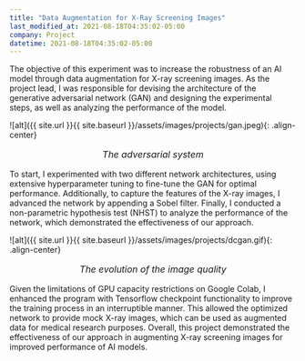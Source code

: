 ```yaml
---
title: "Data Augmentation for X-Ray Screening Images"
last_modified_at: 2021-08-18T04:35:02-05:00
company: Project
datetime: 2021-08-18T04:35:02-05:00
---
```


The objective of this experiment was to increase the robustness of an AI model through data augmentation for X-ray screening images. As the project lead, I was responsible for devising the architecture of the generative adversarial network (GAN) and designing the experimental steps, as well as analyzing the performance of the model. 

![alt]({{ site.url }}{{ site.baseurl }}/assets/images/projects/gan.jpeg){: .align-center}
<p style="text-align: center; font-size: 16px"><i>The adversarial system</i></p>
To start, I experimented with two different network architectures, using extensive hyperparameter tuning to fine-tune the GAN for optimal performance. Additionally, to capture the features of the X-ray images, I advanced the network by appending a Sobel filter. Finally, I conducted a non-parametric hypothesis test (NHST) to analyze the performance of the network, which demonstrated the effectiveness of our approach. 

![alt]({{ site.url }}{{ site.baseurl }}/assets/images/projects/dcgan.gif){: .align-center}
<p style="text-align: center; font-size: 16px"><i>The evolution of the image quality</i></p>
Given the limitations of GPU capacity restrictions on Google Colab, I enhanced the program with Tensorflow checkpoint functionality to improve the training process in an interruptible manner. This allowed the optimized network to provide mock X-ray images, which can be used as augmented data for medical research purposes. Overall, this project demonstrated the effectiveness of our approach in augmenting X-ray screening images for improved performance of AI models.